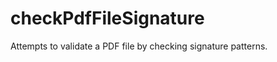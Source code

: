 checkPdfFileSignature
=====================

Attempts to validate a PDF file by checking signature patterns.
